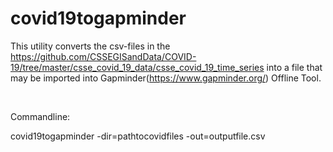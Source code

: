 # covid19togapminder

This utility converts the csv-files in the https://github.com/CSSEGISandData/COVID-19/tree/master/csse_covid_19_data/csse_covid_19_time_series into a file that may be imported into Gapminder(https://www.gapminder.org/) Offline Tool.

<br>

Commandline:

covid19togapminder -dir=pathtocovidfiles -out=outputfile.csv
